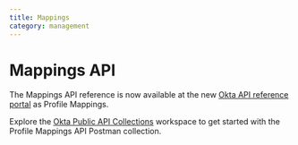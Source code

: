 ```yaml
---
title: Mappings
category: management
---
```


# Mappings API

The Mappings API reference is now available at the new [Okta API reference portal](/docs/api/openapi/okta-management/management/tag/ProfileMapping/) as Profile Mappings.

Explore the [Okta Public API Collections](https://www.postman.com/okta-eng/workspace/okta-public-api-collections/overview) workspace to get started with the Profile Mappings API Postman collection.

<!--

The Okta Mappings API provides operations to manage the mapping of properties between an Okta User's and an App User's
[Profile properties](/docs/reference/api/users/#profile-object) using [Okta Expression Language](/docs/reference/okta-expression-language).
More information on Okta User and App User Profiles can be found in
Okta's [User profiles](/docs/concepts/user-profiles/#what-is-the-okta-universal-directory).

## Get started

Explore the Mappings API: [![Run in Postman](https://run.pstmn.io/button.svg)](https://app.getpostman.com/run-collection/42f528e8de2085ef2c97)

## Profile Mapping operations

### List Profile Mappings

<ApiOperation method="get" url="/api/v1/mappings" />

Enumerates [Profile Mappings](#profile-mapping-object) in your organization with [pagination](/docs/reference/core-okta-api/#pagination). You can return a subset of [Profile Mapping(s)](#profile-mapping-object) that match a supported `sourceId` and/or `targetId`.

##### Request parameters

| Parameter     | Description                                                                                                          | Param Type | DataType | Required | Default |
| ------------- | -------------------------------------------------------------------------------------------------------------------- | ---------- | -------- | -------- | ------- |
| after         | Mapping `id` that specifies the pagination cursor for the next page of mappings                                                                            | Query      | String   | FALSE    | N/A     |
| limit         | Specifies the number of results per page (maximum 200)                                                                                                     | Query      | Number   | FALSE    | 20      |
| sourceId      | UserType or App Instance `id` that acts as the source of expressions in a mapping. If included, all mappings returned have this as their `source:id`.    | Query      | String   | FALSE    | N/A     |
| targetId      | UserType or App Instance `id` that acts as the target of expressions in a mapping. If included, all mappings returned have this as their `target:id`.    | Query      | String   | FALSE    | N/A     |

The results are [paginated](/docs/reference/core-okta-api/#pagination) according to the `limit` parameter.
If there are multiple pages of results, the Link header contains a `next` link that should be treated as an opaque value (follow it, don't parse it).

##### Response parameters

Collection of [Profile Mapping(s)](#profile-mapping-object)

##### Request example

```bash
curl -v -X GET \
-H "Accept: application/json" \
-H "Content-Type: application/json" \
-H "Authorization: SSWS ${api_token}" \
"https://${yourOktaDomain}/api/v1/mappings?sourceId=${sourceId}"
```

##### Response example

```json
[
    {
        "id": "prm1k47ghydIQOTBW0g4",
        "source": {
            "id": "${sourceId}",
            "name": "user",
            "type": "user",
            "_links": {
                "self": {
                    "href": "https://{yourOktaDomain}/api/v1/meta/types/user/otysbePhQ3yqt4cVv0g3"
                },
                "schema": {
                    "href": "https://{yourOktaDomain}/api/v1/meta/schemas/user/oscsbePhQ3yqt4cVv0g3"
                }
            }
        },
        "target": {
            "id": "0oa1xz9cb7yt5SsZV0g4",
            "name": "zendesk",
            "type": "appuser",
            "_links": {
                "self": {
                    "href": "https://{yourOktaDomain}/api/v1/apps/0oa1xz9cb7yt5SsZV0g4"
                },
                "schema": {
                    "href": "https://{yourOktaDomain}/api/v1/meta/schemas/apps/0oa1xz9cb7yt5SsZV0g4/default"
                }
            }
        },
        "_links": {
            "self": {
                "href": "https://{yourOktaDomain}/api/v1/mappings/prm1k47ghydIQOTBW0g4"
            }
        }
    },
    {
        "id": "prm1k48weFSOnEUnw0g4",
        "source": {
            "id": "${sourceId}",
            "name": "user",
            "type": "user",
            "_links": {
                "self": {
                    "href": "https://{yourOktaDomain}/api/v1/meta/types/user/otysbePhQ3yqt4cVv0g3"
                },
                "schema": {
                    "href": "https://{yourOktaDomain}/api/v1/meta/schemas/user/oscsbePhQ3yqt4cVv0g3"
                }
            }
        },
        "target": {
            "id": "0oa1ycesCAeQrbO3s0g4",
            "name": "sevenoffice",
            "type": "appuser",
            "_links": {
                "self": {
                    "href": "https://{yourOktaDomain}/api/v1/apps/0oa1ycesCAeQrbO3s0g4"
                },
                "schema": {
                    "href": "https://{yourOktaDomain}/api/v1/meta/schemas/apps/0oa1ycesCAeQrbO3s0g4/default"
                }
            }
        },
        "_links": {
            "self": {
                "href": "https://{yourOktaDomain}/api/v1/mappings/prm1k48weFSOnEUnw0g4"
            }
        }
    }
]
```

### Get Profile Mapping

<ApiOperation method="get" url="/api/v1/mappings/${mappingId}" />

Fetches a single [Profile Mapping](#profile-mapping-object) referenced by its ID

##### Request parameters

| Parameter     | Description                           | Param Type | DataType | Required | Default |
| ------------- | ------------------------------------- | ---------- | -------- | -------- | ------- |
| mappingId     | Unique identifier for Profile Mapping | URL        | String   | TRUE     | N/A     |

##### Response parameters

Fetched [Profile Mapping](#profile-mapping-object)

##### Request example

``` bash
curl -v -X GET \
-H "Accept: application/json" \
-H "Content-Type: application/json" \
-H "Authorization: SSWS ${api_token}" \
"https://${yourOktaDomain}/api/v1/mappings/${mappingId}"
```

##### Response example

```json
{
    "id": "${mappingId}",
    "source": {
        "id": "otysbePhQ3yqt4cVv0g3",
        "name": "user",
        "type": "user",
        "_links": {
            "self": {
                "href": "https://{yourOktaDomain}/api/v1/meta/types/user/otysbePhQ3yqt4cVv0g3"
            },
            "schema": {
                "href": "https://{yourOktaDomain}/api/v1/meta/schemas/user/oscsbePhQ3yqt4cVv0g3"
            }
        }
    },
    "target": {
        "id": "0oa1qmn4LZQQEH0wZ0g4",
        "name": "okta_org2org",
        "type": "appuser",
        "_links": {
            "self": {
                "href": "https://{yourOktaDomain}/api/v1/apps/0oa1qmn4LZQQEH0wZ0g4"
            },
            "schema": {
                "href": "https://{yourOktaDomain}/api/v1/meta/schemas/apps/0oa1qmn4LZQQEH0wZ0g4/default"
            }
        }
    },
    "properties": {
        "firstName": {
            "expression": "user.firstName",
            "pushStatus": "PUSH"
        },
        "lastName": {
            "expression": "user.lastName",
            "pushStatus": "PUSH"
        }
    },
    "_links": {
        "self": {
            "href": "https://{yourOktaDomain}/api/v1/mappings/${mappingId}"
        }
    }
}
```

### Update Profile Mapping

<ApiOperation method="post" url="/api/v1/mappings/${mappingId}" />

Updates an existing [Profile Mapping](#profile-mapping-object) by adding, updating, or removing one or many [Property Mappings](#property-mapping-object)

- [Add Property Mapping](#add-property-mapping)
- [Update Property Mapping](#update-property-mapping)
- [Remove Property Mapping](#remove-property-mapping)

##### Request parameters

| Parameter     | Description                           | Param Type | DataType | Required | Default |
| ------------- | ------------------------------------- | ---------- | -------- | -------- | ------- |
| mappingId     | Unique identifier for Profile Mapping | URL        | String   | TRUE     | N/A     |

##### Response parameters

All responses return the updated [Profile Mapping](#profile-mapping-object)

#### Add Property Mapping

Adds a [Property Mapping](#property-mapping-object) to an existing [Profile Mapping](#profile-mapping-object)

##### Request example

``` bash
curl -v -X POST \
-H "Accept: application/json" \
-H "Content-Type: application/json" \
-H "Authorization: SSWS ${api_token}" \
-d '{
    "properties": {
        "fullName": {
            "expression": "user.firstName + user.lastName",
            "pushStatus": "PUSH"
        },
        "nickName": {
            "expression": "user.nickName",
            "pushStatus": "PUSH"
        }
    }
}' "https://${yourOktaDomain}/api/v1/mappings/${mappingId}"
```

##### Response example

```json
{
    "id": "${mappingId}",
    "source": {
        "id": "otysbePhQ3yqt4cVv0g3",
        "name": "user",
        "type": "user",
        "_links": {
            "self": {
                "href": "https://{yourOktaDomain}/api/v1/meta/types/user/otysbePhQ3yqt4cVv0g3"
            },
            "schema": {
                "href": "https://{yourOktaDomain}/api/v1/meta/schemas/user/oscsbePhQ3yqt4cVv0g3"
            }
        }
    },
    "target": {
        "id": "0oa1qmn4LZQQEH0wZ0g4",
        "name": "okta_org2org",
        "type": "appuser",
        "_links": {
            "self": {
                "href": "https://{yourOktaDomain}/api/v1/apps/0oa1qmn4LZQQEH0wZ0g4"
            },
            "schema": {
                "href": "https://{yourOktaDomain}/api/v1/meta/schemas/apps/0oa1qmn4LZQQEH0wZ0g4/default"
            }
        }
    },
    "properties": {
        "fullName": {
            "expression": "user.firstName + user.lastName",
            "pushStatus": "PUSH"
        },
        "nickName": {
            "expression": "user.nickName",
            "pushStatus": "PUSH"
        }
    },
    "_links": {
        "self": {
            "href": "https://{yourOktaDomain}/api/v1/mappings/${mappingId}"
        }
    }
}
```

#### Update Property Mapping

Alters an existing [Property Mapping](#property-mapping-object) within a [Profile Mapping](#profile-mapping-object)

##### Request example

``` bash
curl -v -X POST \
-H "Accept: application/json" \
-H "Content-Type: application/json" \
-H "Authorization: SSWS ${api_token}" \
-d '{
    "properties": {
        "nickName": {
            "expression": "user.honorificPrefix + user.displayName",
            "pushStatus": "DONT_PUSH"
        }
    }
}' "https://${yourOktaDomain}/api/v1/mappings/${mappingId}"
```

##### Response example

```json
{
    "id": "${mappingId}",
    "source": {
        "id": "otysbePhQ3yqt4cVv0g3",
        "name": "user",
        "type": "user",
        "_links": {
            "self": {
                "href": "https://{yourOktaDomain}/api/v1/meta/types/user/otysbePhQ3yqt4cVv0g3"
            },
            "schema": {
                "href": "https://{yourOktaDomain}/api/v1/meta/schemas/user/oscsbePhQ3yqt4cVv0g3"
            }
        }
    },
    "target": {
        "id": "0oa1qmn4LZQQEH0wZ0g4",
        "name": "okta_org2org",
        "type": "appuser",
        "_links": {
            "self": {
                "href": "https://{yourOktaDomain}/api/v1/apps/0oa1qmn4LZQQEH0wZ0g4"
            },
            "schema": {
                "href": "https://{yourOktaDomain}/api/v1/meta/schemas/apps/0oa1qmn4LZQQEH0wZ0g4/default"
            }
        }
    },
    "properties": {
        "fullName": {
            "expression": "user.firstName + user.lastName",
            "pushStatus": "PUSH"
        },
        "nickName": {
            "expression": "user.honorificPrefix + user.displayName",
            "pushStatus": "DONT_PUSH"
        }
    },
    "_links": {
        "self": {
            "href": "https://{yourOktaDomain}/api/v1/mappings/${mappingId}"
        }
    }
}
```

#### Remove Property Mapping

Removes an existing [Property Mapping](#property-mapping-object) within a [Profile Mapping](#profile-mapping-object)

##### Request example

``` bash
curl -v -X POST \
-H "Accept: application/json" \
-H "Content-Type: application/json" \
-H "Authorization: SSWS ${api_token}" \
-d '{
    "properties": {
        "nickName": null
    }
}' "https://${yourOktaDomain}/api/v1/mappings/${mappingId}"
```

##### Response example

```json
{
    "id": "${mappingId}",
    "source": {
        "id": "otysbePhQ3yqt4cVv0g3",
        "name": "user",
        "type": "user",
        "_links": {
            "self": {
                "href": "https://{yourOktaDomain}/api/v1/meta/types/user/otysbePhQ3yqt4cVv0g3"
            },
            "schema": {
                "href": "https://{yourOktaDomain}/api/v1/meta/schemas/user/oscsbePhQ3yqt4cVv0g3"
            }
        }
    },
    "target": {
        "id": "0oa1qmn4LZQQEH0wZ0g4",
        "name": "okta_org2org",
        "type": "appuser",
        "_links": {
            "self": {
                "href": "https://{yourOktaDomain}/api/v1/apps/0oa1qmn4LZQQEH0wZ0g4"
            },
            "schema": {
                "href": "https://{yourOktaDomain}/api/v1/meta/schemas/apps/0oa1qmn4LZQQEH0wZ0g4/default"
            }
        }
    },
    "properties": {
        "fullName": {
            "expression": "user.firstName + user.lastName",
            "pushStatus": "PUSH"
        }
    },
    "_links": {
        "self": {
            "href": "https://{yourOktaDomain}/api/v1/mappings/${mappingId}"
        }
    }
}
```

## Profile Mapping object

The Profile Mapping object describes a mapping between an Okta User's and an App User's properties using [JSON Schema Draft 4](https://tools.ietf.org/html/draft-zyp-json-schema-04).

> **Note:** Same type source/target mappings aren't supported by this API. Profile Mappings must either be Okta->App or App->Okta.

### Example Profile Mapping

```json
{
    "id": "prm1xzjkHwo8uG77c0g4",
    "source": {
        "id": "0oa1qmn4LZQQEH0wZ0g4",
        "name": "okta_org2org",
        "type": "appuser",
        "_links": {
            "self": {
                "href": "https://{yourOktaDomain}/api/v1/apps/0oa1qmn4LZQQEH0wZ0g4"
            },
            "schema": {
                "href": "https://{yourOktaDomain}/api/v1/meta/schemas/apps/0oa1qmn4LZQQEH0wZ0g4/default"
            }
        }
    },
    "target": {
        "id": "otysbePhQ3yqt4cVv0g3",
        "name": "user",
        "type": "user",
        "_links": {
            "self": {
                "href": "https://{yourOktaDomain}/api/v1/meta/types/user/otysbePhQ3yqt4cVv0g3"
            },
            "schema": {
                "href": "https://{yourOktaDomain}/api/v1/meta/schemas/user/oscsbePhQ3yqt4cVv0g3"
            }
        }
    },
    "properties": {
        "fullName": {
            "expression": "appuser.firstName + appuser.lastName",
            "pushStatus": "PUSH"
        },
        "nickName": {
            "expression": "appuser.nickName",
            "pushStatus": "DONT_PUSH"
        }
    },
    "_links": {
        "self": {
            "href": "https://{yourOktaDomain}/api/v1/mappings/prm1xzjkHwo8uG77c0g4"
        }
    }
}
```

### Profile Mapping properties

The Profile Mapping is a valid [JSON Schema Draft 4](https://tools.ietf.org/html/draft-zyp-json-schema-04) document with the following properties:

| Property    | Description                                                                              | DataType   | Nullable | Unique | Readonly | Validation  |
|:------------|:-----------------------------------------------------------------------------------------|:-----------|:---------|:-------|:---------|:------------|
| _links      | Discoverable resources related to the Profile Mapping                                    | [JSON HAL](http://tools.ietf.org/html/draft-kelly-json-hal-05)| FALSE    | FALSE  | TRUE     |             |
| id          | Unique identifier for Profile Mapping                                                    | String     | FALSE    | TRUE   | TRUE     |             |
| properties  | Profile Mapping properties                                                               | Collection of [Property Mappings](#property-mapping-object)| TRUE     | FALSE  | FALSE    |             |
| source      | Source of schema property expressions                                                    | [AppInstance object](#appinstance-attribute-object) or [Okta object](#okta-attribute-object)  | FALSE    | FALSE  | TRUE     |             |
| target      | Target of schema property expressions                                                    | [AppInstance object](#appinstance-attribute-object) or [Okta object](#okta-attribute-object)  | FALSE    | FALSE  | TRUE     |             |


### AppInstance Attribute object

Can be either the source or target of a Profile Mapping and is a valid [JSON Schema Draft 4](https://tools.ietf.org/html/draft-zyp-json-schema-04) document with the following properties:

| Property    | Description                                                | DataType                                       | Nullable | Unique | Read-Only | Validation  |
|:------------|:-----------------------------------------------------------|:-----------------------------------------------|:---------|:-------|:----------|:------------|
| _links      | Discoverable resources related to the application instance | [JSON HAL](http://tools.ietf.org/html/draft-kelly-json-hal-05) | FALSE    | FALSE  | TRUE |             |
| id          | Unique identifier for application instance                 | String                                         | FALSE    | TRUE   | TRUE     |             |
| name        | Variable name of the application instance                  | String                                         | FALSE    | TRUE   | TRUE     |             |
| type        | Type of user referenced in mapping                         | String                                         | FALSE    | FALSE  | TRUE     |             |


### Okta Attribute object

Can be either the source or target of a Profile Mapping and is a valid [JSON Schema Draft 4](https://tools.ietf.org/html/draft-zyp-json-schema-04) document with the following properties:

| Property    | Description                                       | DataType                                              | Nullable | Unique | Readonly | Validation  |
|:------------|:--------------------------------------------------|:------------------------------------------------------|:---------|:-------|:---------|:------------|
| _links      | Discoverable resources related to the userType    | [JSON HAL](http://tools.ietf.org/html/draft-kelly-json-hal-05)| FALSE    | FALSE  | TRUE     |             |
| id          | Unique identifier for userType                    | String                                                | FALSE    | TRUE   | TRUE     |             |
| name        | Name of the userType being referenced             | String                                                | FALSE    | TRUE   | TRUE     |             |
| type        | Type of user referenced in mapping                | String                                                | FALSE    | FALSE  | TRUE     |             |

> **Note:** If the source/target is Okta and the UserTypes feature isn't enabled, then the source/target `_links` only has a link to the schema.

### Property Mapping object

Consists of a target property, in String form, that maps to a valid [JSON Schema Draft 4](https://tools.ietf.org/html/draft-zyp-json-schema-04) document with the following properties:

| Property    | Description                                                                     | DataType                      | Nullable | Unique | Readonly | Validation  |
|:------------|:--------------------------------------------------------------------------------|:------------------------------|:---------|:-------|:---------|:------------|
| expression  | Combination or single source properties that are mapped to the target property  | [Okta Expression Language object](/docs/reference/okta-expression-language/)| FALSE    | FALSE  | FALSE    |             |
| pushStatus  | Indicates whether to update target properties on user create and update or just on create | `DONT_PUSH` or `PUSH`         | FALSE    | FALSE  | FALSE    |           |

> **Note:** Having a pushStatus of `PUSH` causes properties in the target to be updated on create and update. Having a pushStatus of `DONT_PUSH` causes properties in the target to be updated only on create.
-->
